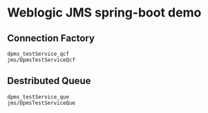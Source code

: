 # Weblogic JMS spring-boot demo

## Connection Factory
```
dpms_testService_qcf
jms/DpmsTestServiceQcf
```
## Destributed Queue
```
dpms_testService_que
jms/DpmsTestServiceQue
```
